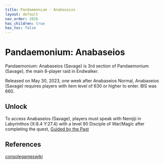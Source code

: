 ```yaml
---
title: Pandaemonium - Anabaseios
layout: default
nav_order: 2016
has_children: true
has_toc: false
---
```


# Pandaemonium: Anabaseios

Pandaemonium: Anabaseios (Savage) is 3rd section of Pandaemonium (Savage), the main 8-player raid in Endwalker.

Released on May 30, 2023, one week after Anabaseios Normal, Anabaseios (Savage) requires players with item level of 630 or higher to enter. BIS was 660.

## Unlock

To access Anabaseios (Savage), players must speak with Nemjiji in Labyrinthos (X:8.4 Y:27.4) with a level 90 Disciple of War/Magic after completing the quest, [Guided by the Past](https://ffxiv.consolegameswiki.com/wiki/Guided_by_the_Past)

## References

[consolegameswiki](<https://ffxiv.consolegameswiki.com/wiki/Pand%C3%A6monium:_Anabaseios_(Savage)>)
